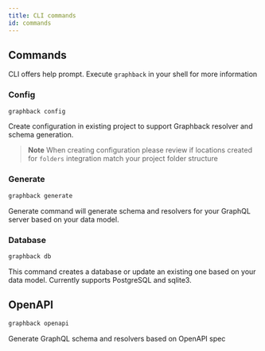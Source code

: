 ```yaml
---
title: CLI commands
id: commands
---
```


## Commands

CLI offers help prompt. 
Execute `graphback` in your shell for more information

### Config 

```bash
graphback config
```

Create configuration in existing project to support Graphback resolver and schema generation.

> **Note** When creating configuration please review if locations created for `folders` integration match your project folder structure

### Generate

  ```bash
  graphback generate
  ```
  Generate command will generate schema and resolvers for your GraphQL server based on your data model.

### Database

  ```bash
  graphback db
  ```

  This command creates a database or update an existing one based on your data model. Currently supports PostgreSQL and sqlite3.


## OpenAPI

 ```bash
 graphback openapi 
 ```    
 Generate GraphQL schema and resolvers based on OpenAPI spec

